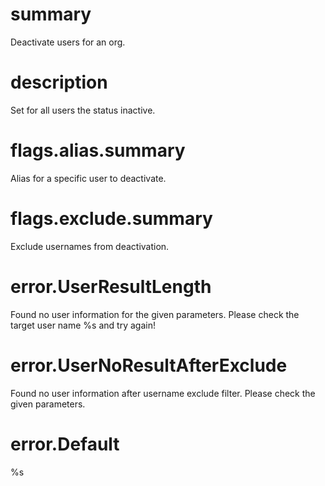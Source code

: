 # summary

Deactivate users for an org.

# description

Set for all users the status inactive.

# flags.alias.summary

Alias for a specific user to deactivate.

# flags.exclude.summary

Exclude usernames from deactivation.

# error.UserResultLength

Found no user information for the given parameters. Please check the target user name %s and try again!

# error.UserNoResultAfterExclude

Found no user information after username exclude filter. Please check the given parameters.

# error.Default

%s
